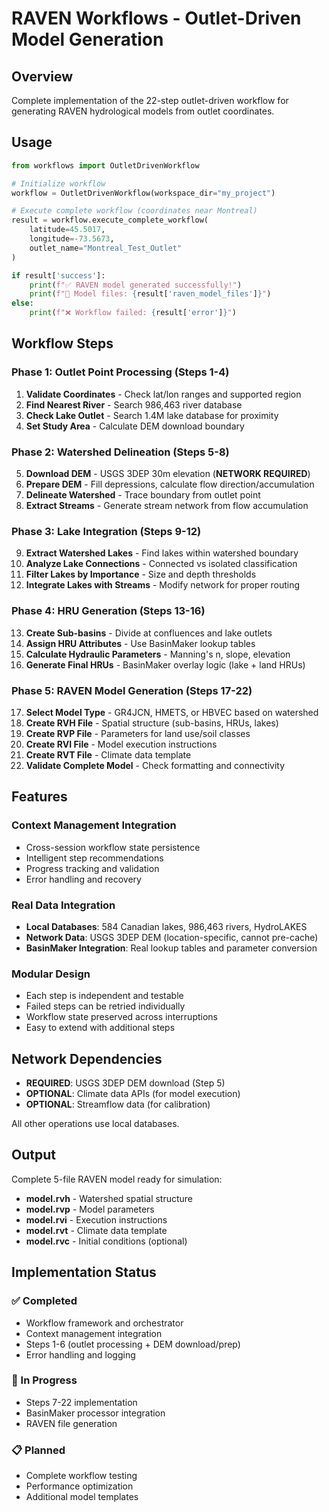 # RAVEN Workflows - Outlet-Driven Model Generation

## Overview

Complete implementation of the 22-step outlet-driven workflow for generating RAVEN hydrological models from outlet coordinates.

## Usage

```python
from workflows import OutletDrivenWorkflow

# Initialize workflow
workflow = OutletDrivenWorkflow(workspace_dir="my_project")

# Execute complete workflow (coordinates near Montreal)
result = workflow.execute_complete_workflow(
    latitude=45.5017,
    longitude=-73.5673,
    outlet_name="Montreal_Test_Outlet"
)

if result['success']:
    print(f"✅ RAVEN model generated successfully!")
    print(f"📁 Model files: {result['raven_model_files']}")
else:
    print(f"❌ Workflow failed: {result['error']}")
```

## Workflow Steps

### Phase 1: Outlet Point Processing (Steps 1-4)
1. **Validate Coordinates** - Check lat/lon ranges and supported region
2. **Find Nearest River** - Search 986,463 river database 
3. **Check Lake Outlet** - Search 1.4M lake database for proximity
4. **Set Study Area** - Calculate DEM download boundary

### Phase 2: Watershed Delineation (Steps 5-8)
5. **Download DEM** - USGS 3DEP 30m elevation (**NETWORK REQUIRED**)
6. **Prepare DEM** - Fill depressions, calculate flow direction/accumulation
7. **Delineate Watershed** - Trace boundary from outlet point
8. **Extract Streams** - Generate stream network from flow accumulation

### Phase 3: Lake Integration (Steps 9-12)
9. **Extract Watershed Lakes** - Find lakes within watershed boundary
10. **Analyze Lake Connections** - Connected vs isolated classification
11. **Filter Lakes by Importance** - Size and depth thresholds
12. **Integrate Lakes with Streams** - Modify network for proper routing

### Phase 4: HRU Generation (Steps 13-16)
13. **Create Sub-basins** - Divide at confluences and lake outlets
14. **Assign HRU Attributes** - Use BasinMaker lookup tables
15. **Calculate Hydraulic Parameters** - Manning's n, slope, elevation
16. **Generate Final HRUs** - BasinMaker overlay logic (lake + land HRUs)

### Phase 5: RAVEN Model Generation (Steps 17-22)
17. **Select Model Type** - GR4JCN, HMETS, or HBVEC based on watershed
18. **Create RVH File** - Spatial structure (sub-basins, HRUs, lakes)
19. **Create RVP File** - Parameters for land use/soil classes
20. **Create RVI File** - Model execution instructions
21. **Create RVT File** - Climate data template
22. **Validate Complete Model** - Check formatting and connectivity

## Features

### Context Management Integration
- Cross-session workflow state persistence
- Intelligent step recommendations
- Progress tracking and validation
- Error handling and recovery

### Real Data Integration
- **Local Databases**: 584 Canadian lakes, 986,463 rivers, HydroLAKES
- **Network Data**: USGS 3DEP DEM (location-specific, cannot pre-cache)
- **BasinMaker Integration**: Real lookup tables and parameter conversion

### Modular Design
- Each step is independent and testable
- Failed steps can be retried individually
- Workflow state preserved across interruptions
- Easy to extend with additional steps

## Network Dependencies

- **REQUIRED**: USGS 3DEP DEM download (Step 5)
- **OPTIONAL**: Climate data APIs (for model execution)
- **OPTIONAL**: Streamflow data (for calibration)

All other operations use local databases.

## Output

Complete 5-file RAVEN model ready for simulation:
- **model.rvh** - Watershed spatial structure
- **model.rvp** - Model parameters
- **model.rvi** - Execution instructions  
- **model.rvt** - Climate data template
- **model.rvc** - Initial conditions (optional)

## Implementation Status

### ✅ Completed
- Workflow framework and orchestrator
- Context management integration
- Steps 1-6 (outlet processing + DEM download/prep)
- Error handling and logging

### 🔄 In Progress
- Steps 7-22 implementation
- BasinMaker processor integration
- RAVEN file generation

### 📋 Planned
- Complete workflow testing
- Performance optimization
- Additional model templates